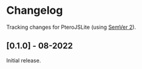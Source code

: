 # Changelog
Tracking changes for PteroJSLite (using [SemVer 2](https://semver.org)).

## [0.1.0] - 08-2022
Initial release.
